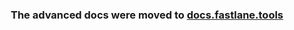 <h3 align="center">
  The advanced docs were moved to <a href='https://docs.fastlane.tools/advanced/'>docs.fastlane.tools</a>
</h3>
